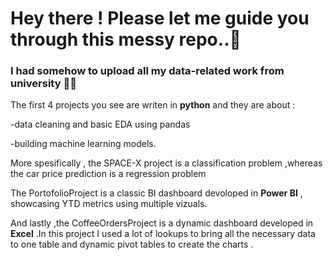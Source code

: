 # Hey there ! Please let me guide you through this messy repo..🚀 
### I had somehow to upload all my data-related work from university 🧑‍🎓

The first 4 projects you see are writen in **python** and they  are about :

  -data cleaning and basic EDA using pandas
  
  -building machine learning models.


More spesifically , the SPACE-X project is a classification problem ,whereas the car price prediction is a regression problem


The PortofolioProject is a classic BI dashboard devoloped in **Power BI** , showcasing YTD metrics using multiple vizuals. 

And lastly ,the CoffeeOrdersProject is a dynamic dashboard developed in **Excel** .In this project I used a lot of lookups to bring all the necessary data to one table and dynamic pivot tables to create the charts .

